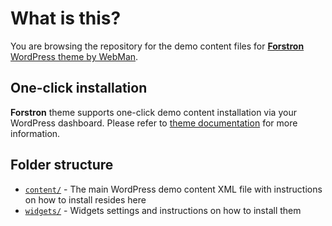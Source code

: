 # What is this?

You are browsing the repository for the demo content files for [**Forstron** WordPress theme by WebMan](https://www.webmandesign.eu/portfolio/forstron-wordpress-theme/).


## One-click installation

**Forstron** theme supports one-click demo content installation via your WordPress dashboard. Please refer to [theme documentation](https://www.webmandesign.eu/manual/forstron/#demo-content) for more information.


## Folder structure

* [`content/`](https://github.com/webmandesign/demo-content/tree/master/forstron/content) - The main WordPress demo content XML file with instructions on how to install resides here
* [`widgets/`](https://github.com/webmandesign/demo-content/tree/master/forstron/widgets) - Widgets settings and instructions on how to install them
